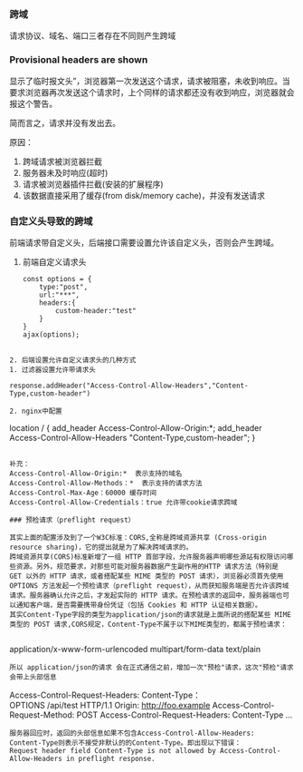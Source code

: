 ### 跨域
请求协议、域名、端口三者存在不同则产生跨域

### Provisional headers are shown
显示了临时报文头”，浏览器第一次发送这个请求，请求被阻塞，未收到响应。当要求浏览器再次发送这个请求时，上个同样的请求都还没有收到响应，浏览器就会报这个警告。   

简而言之，请求并没有发出去。   

原因：   
1. 跨域请求被浏览器拦截
2. 服务器未及时响应(超时)
3. 请求被浏览器插件拦截(安装的扩展程序)
4. 该数据直接采用了缓存(from disk/memory cache)，并没有发送请求

### 自定义头导致的跨域
  前端请求带自定义头，后端接口需要设置允许该自定义头，否则会产生跨域。

1. 前端自定义请求头   
    ```
    const options = {
        type:"post",
        url:"***",
        headers:{
            custom-header:"test"
        }
    }
    ajax(options);
  ```
 
2. 后端设置允许自定义请求头的几种方式  
  1. 过滤器设置允许带请求头
  ```
    response.addHeader("Access-Control-Allow-Headers","Content-Type,custom-header")
  ```
  2. nginx中配置
  ```
  location / {
    add_header Access-Control-Allow-Origin:*;
    add_header Access-Control-Allow-Headers "Content-Type,custom-header";
  }
  ```

  补充：  
 Access-Control-Allow-Origin:*  表示支持的域名      
 Access-Control-Allow-Methods：*  表示支持的请求方法     
 Access-Control-Max-Age：60000 缓存时间      
 Access-Control-Allow-Credentials：true 允许带cookie请求跨域

 ### 预检请求（preflight request）

其实上面的配置涉及到了一个W3C标准：CORS,全称是跨域资源共享 (Cross-origin resource sharing)，它的提出就是为了解决跨域请求的。
跨域资源共享(CORS)标准新增了一组 HTTP 首部字段，允许服务器声明哪些源站有权限访问哪些资源。另外，规范要求，对那些可能对服务器数据产生副作用的HTTP 请求方法（特别是 GET 以外的 HTTP 请求，或者搭配某些 MIME 类型的 POST 请求），浏览器必须首先使用 OPTIONS 方法发起一个预检请求（preflight request），从而获知服务端是否允许该跨域请求。服务器确认允许之后，才发起实际的 HTTP 请求。在预检请求的返回中，服务器端也可以通知客户端，是否需要携带身份凭证（包括 Cookies 和 HTTP 认证相关数据）。
其实Content-Type字段的类型为application/json的请求就是上面所说的搭配某些 MIME 类型的 POST 请求,CORS规定，Content-Type不属于以下MIME类型的，都属于预检请求：   
      
``` 
application/x-www-form-urlencoded
multipart/form-data
text/plain
```
所以 application/json的请求 会在正式通信之前，增加一次"预检"请求，这次"预检"请求会带上头部信息 

```
Access-Control-Request-Headers: 
Content-Type：                         
OPTIONS /api/test HTTP/1.1
Origin: http://foo.example
Access-Control-Request-Method: POST
Access-Control-Request-Headers: Content-Type
...
```
服务器回应时，返回的头部信息如果不包含Access-Control-Allow-Headers:  Content-Type则表示不接受非默认的的Content-Type。即出现以下错误：
Request header field Content-Type is not allowed by Access-Control-Allow-Headers in preflight response.
   

 




